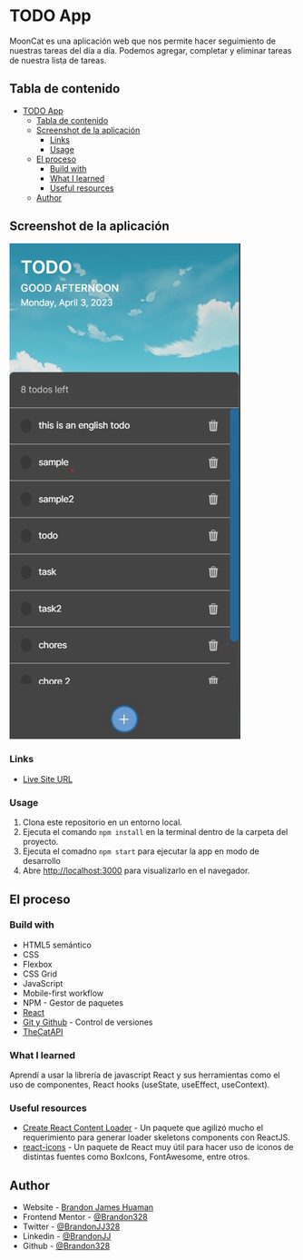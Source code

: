 # TODO App

MoonCat es una aplicación web que nos permite hacer seguimiento de nuestras tareas del día a día. Podemos agregar, completar y eliminar tareas de nuestra lista de tareas.

## Tabla de contenido

- [TODO App](#todo-app)
  - [Tabla de contenido](#tabla-de-contenido)
  - [Screenshot de la aplicación](#screenshot-de-la-aplicación)
    - [Links](#links)
    - [Usage](#usage)
  - [El proceso](#el-proceso)
    - [Build with](#build-with)
    - [What I learned](#what-i-learned)
    - [Useful resources](#useful-resources)
  - [Author](#author)

## Screenshot de la aplicación

![Solución al reto](ss.jpg)

### Links

- [Live Site URL](https://brandon328.github.io/curso-intro-react/)

### Usage

1. Clona este repositorio en un entorno local.
2. Ejecuta el comando `npm install` en la terminal dentro de la carpeta del proyecto.
3. Ejecuta el comadno `npm start` para ejecutar la app en modo de desarrollo
4. Abre <http://localhost:3000> para visualizarlo en el navegador.

## El proceso

### Build with

- HTML5 semántico
- CSS
- Flexbox
- CSS Grid
- JavaScript
- Mobile-first workflow
- NPM - Gestor de paquetes
- [React](https://react.dev/)
- [Git y Github](https://github.com/) - Control de versiones
- [TheCatAPI](https://thecatapi.com/)

### What I learned

Aprendí a usar la librería de javascript React y sus herramientas como el uso de componentes, React hooks (useState, useEffect, useContext).

### Useful resources

- [Create React Content Loader](https://skeletonreact.com/) - Un paquete que agilizó mucho el requerimiento para generar loader skeletons components con ReactJS.
- [react-icons](https://www.npmjs.com/package/react-icons) -  Un paquete de React muy útil para hacer uso de iconos de distintas fuentes como BoxIcons, FontAwesome, entre otros.

## Author

- Website - [Brandon James Huaman](https://www.brandonjj.com)
- Frontend Mentor - [@Brandon328](https://www.frontendmentor.io/profile/Brandon328)
- Twitter - [@BrandonJJ328](https://www.twitter.com/BrandonJJ328)
- Linkedin - [@BrandonJJ](https://www.linkedin.com/in/brandonjj/)
- Github - [@Brandon328](https://github.com/Brandon328)
